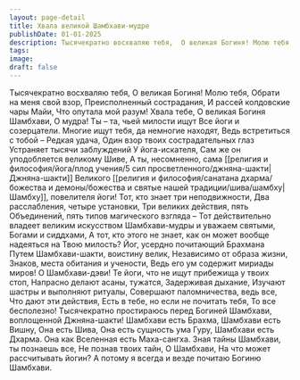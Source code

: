 ```yaml
---
layout: page-detail
title: Хвала великой Шамбхави-мудре
publishDate: 01-01-2025
description: Тысячекратно восхваляю тебя,  О великая Богиня! Молю тебя,  Обрати на меня свой взор,  Преисполненный сострадания,  И рассей колдовские чары Майи,  Что опутала мой разум!  Хвала тебе, О великая Богиня Шамбхави...
tags:
image:
draft: false
---
```

Тысячекратно восхваляю тебя,  О великая Богиня! Молю тебя,  Обрати на меня свой взор,  Преисполненный сострадания,  И рассей колдовские чары Майи,  Что опутала мой разум!  Хвала тебе, О великая Богиня Шамбхави,  О мудра! Ты – та, чьей милости ищут  Все йоги и созерцатели.  Многие ищут тебя, да немногие находят,  Ведь встретиться с тобой –  Редкая удача,  Один взор твоих сострадательных глаз  Устраняет тысячи заблуждений  У йога-искателя,  Сам же он уподобляется великому Шиве,  А ты, несомненно, сама [[религия и философия/йога/плод учения/5 сил просветленного/джняна-шакти|Джняна-шакти]]  Великого [[религия и философия/санатана дхарма/божества и демоны/божества и святые нашей традиции/шива/шамбху|Шамбху]], повелителя йоги!  Тот, кто знает три неподвижности,  Два расслабления, четыре установки,  Три великих действия, пять  Объединений, пять типов магического взгляда –  Тот действительно владеет великим искусством  Шамбхави-мудры и уважаем святыми,  Богами и сиддхами,  А тот, кто этого не знает, как он может вообще  надеяться на Твою милость?  Йог, усердно почитающий Брахмана  Путем Шамбхави-шакти, воистину велик,  Независимо от образа жизни,  Знаков, места обитания и учености,  Ведь его ум содержит мириады миров!  О Шамбхави-дэви!  Те йоги, что не ищут прибежища у твоих стоп,  Напрасно делают асаны, тужатся,  Задерживая дыхание,  Изучают шастры и выполняют ритуалы,  Совершают паломничества, ведь все,  Что дают эти действия,  Есть в тебе, но если не почитать тебя,  То все бесполезно!  Тысячекратно простираюсь перед Богиней  Шамбхави, воплощенной Джняна-шакти!  Шамбхави есть Брахма, Шамбхави есть Вишну,  Она есть Шива, Она есть сущность ума Гуру,  Шамбхави есть Дхарма.  Она как Вселенная есть Маха-сангха.  Зная тайны Шамбхави, ты познаешь все,  Не познав твоих тайн, О Шамбхави,  На что может рассчитывать йогин?  А потому я всегда и везде почитаю  Богиню Шамбхави.
